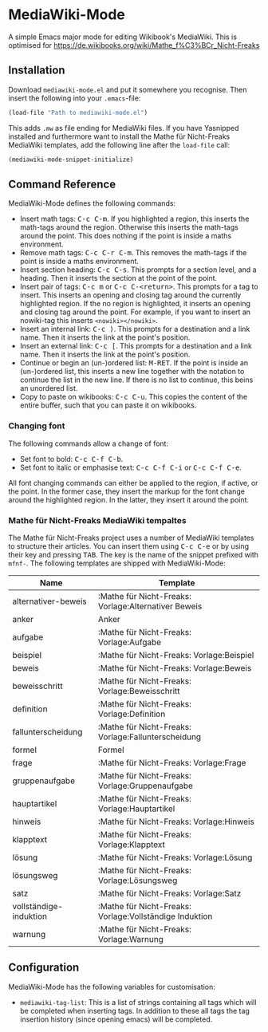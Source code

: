 # MediaWiki-Mode
A simple Emacs major mode for editing Wikibook's MediaWiki. This is optimised for https://de.wikibooks.org/wiki/Mathe_f%C3%BCr_Nicht-Freaks

## Installation
Download `mediawiki-mode.el` and put it somewhere you recognise. Then insert the
following into your `.emacs`-file:
```lisp
(load-file "Path to mediawiki-mode.el")
```

This adds `.mw` as file ending for MediaWiki files. If you have Yasnipped
installed and furthermore want to install the Mathe für Nicht-Freaks
MediaWiki templates, add the following line after the `load-file` call:
```lisp
(mediawiki-mode-snippet-initialize)
```

## Command Reference
MediaWiki-Mode defines the following commands:

  * Insert math tags: <kbd>C-c C-m</kbd>. If you highlighted a region, this
	inserts the math-tags around the region. Otherwise this inserts the
	math-tags around the point. This does nothing if the point is inside a
	maths environment.
  * Remove math tags: <kbd>C-c C-r C-m</kbd>. This removes the math-tags if the
	point is inside a maths environment.
  * Insert section heading: <kbd>C-c C-s</kbd>. This prompts for a section level,
	and a heading. Then it inserts the section at the point of the point.
  * Insert pair of tags: <kbd>C-c m</kbd> or <kbd>C-c
	C-&lt;return&gt;</kbd>. This prompts for a tag to insert. This inserts an
	opening and closing tag around the currently highlighted region. If the no
	region is highlighted, it inserts an opening and closing tag around the
	point. For example, if you want to insert an nowiki-tag this inserts
	```<nowiki></nowiki>```.
  * Insert an internal link: <kbd>C-c )</kbd>. This prompts for a destination
	and a link name. Then it inserts the link at the point's position.
  * Insert an external link: <kbd>C-c [</kbd>. This prompts for a destination
	and a link name. Then it inserts the link at the point's position.
  * Continue or begin an (un-)ordered list: <kbd>M-RET</kbd>. If the point is
	inside an (un-)ordered list, this inserts a new line together with the notation to
	continue the list in the new line. If there is no list to continue, this
	beins an unordered list.
  * Copy to paste on wikibooks: <kbd>C-c C-u</kbd>. This copies the content of
	the entire buffer, such that you can paste it on wikibooks.
  
### Changing font
The following commands allow a change of font:

  * Set font to bold: <kbd>C-c C-f C-b</kbd>.
  * Set font to italic or emphasise text: <kbd>C-c C-f C-i</kbd> or <kbd>C-c
    C-f C-e</kbd>.

All font changing commands can either be applied to the region, if active, or
the point. In the former case, they insert the markup for the font change
around the highlighted region. In the latter, they insert it around the
point.

### Mathe für Nicht-Freaks MediaWiki tempaltes
The Mathe für Nicht-Freaks project uses a number of MediaWiki templates to
structure their articles. You can insert them using <kbd>C-c C-e</kbd> or by
using their key and pressing <kbd>TAB</kbd>. The key is the name of the
snippet prefixed with `mfnf-`. The following templates are shipped with
MediaWiki-Mode:

| Name                   | Template                                                |
|------------------------|---------------------------------------------------------|
| alternativer-beweis    | :Mathe für Nicht-Freaks: Vorlage:Alternativer Beweis    |
| anker                  | Anker                                                   |
| aufgabe                | :Mathe für Nicht-Freaks: Vorlage:Aufgabe                |
| beispiel               | :Mathe für Nicht-Freaks: Vorlage:Beispiel               |
| beweis                 | :Mathe für Nicht-Freaks: Vorlage:Beweis                 |
| beweisschritt          | :Mathe für Nicht-Freaks: Vorlage:Beweisschritt          |
| definition             | :Mathe für Nicht-Freaks: Vorlage:Definition             |
| fallunterscheidung     | :Mathe für Nicht-Freaks: Vorlage:Fallunterscheidung     |
| formel                 | Formel                                                  |
| frage                  | :Mathe für Nicht-Freaks: Vorlage:Frage                  |
| gruppenaufgabe         | :Mathe für Nicht-Freaks: Vorlage:Gruppenaufgabe         |
| hauptartikel           | :Mathe für Nicht-Freaks: Vorlage:Hauptartikel           |
| hinweis                | :Mathe für Nicht-Freaks: Vorlage:Hinweis                |
| klapptext              | :Mathe für Nicht-Freaks: Vorlage:Klapptext              |
| lösung                 | :Mathe für Nicht-Freaks: Vorlage:Lösung                 |
| lösungsweg             | :Mathe für Nicht-Freaks: Vorlage:Lösungsweg             |
| satz                   | :Mathe für Nicht-Freaks: Vorlage:Satz                   |
| vollständige-induktion | :Mathe für Nicht-Freaks: Vorlage:Vollständige Induktion |
| warnung                | :Mathe für Nicht-Freaks: Vorlage:Warnung                |

## Configuration
MediaWiki-Mode has the following variables for customisation:

  * ```mediawiki-tag-list```: This is a list of strings containing all tags
	which will be completed when inserting tags. In addition to these all tags
	the tag insertion history (since opening emacs) will be completed.
